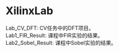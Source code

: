 # XilinxLab
Lab_CV_DFT: CV任务中的DFT项目。  
Lab1_FIR_Result: 课程中FIR实验的结果。  
Lab2_Sobel_Result: 课程中Sobel实验的结果。  
